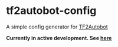 # tf2autobot-config

A simple config generator for [TF2Autobot](https://github.com/TF2Autobot/tf2autobot)

**Currently in active development. See [here](https://bonfire.github.io/tf2autobot-config/)**
